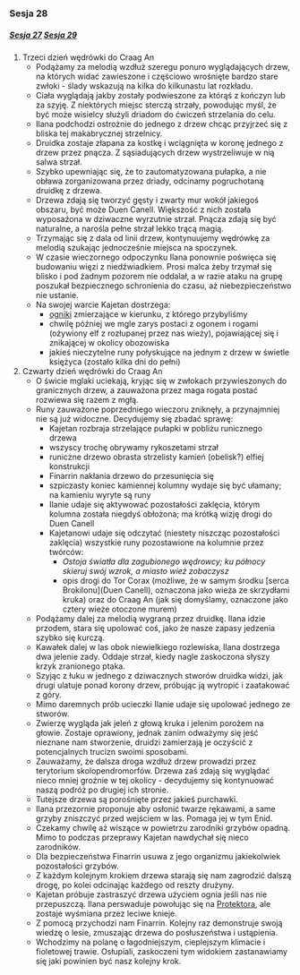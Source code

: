 ### Sesja 28
##### [Sesja 27](#sesja-27) [Sesja 29](#sesja-29)
1. Trzeci dzień wędrówki do Craag An
    - Podążamy za melodią wzdłuż szeregu ponuro wyglądających drzew, na których widać zawieszone i częściowo wrośnięte bardzo stare zwłoki - ślady wskazują na kilka do kilkunastu lat rozkładu.
    - Ciała wyglądają jakby zostały podwieszone za którąś z kończyn lub za szyję. Z niektórych miejsc sterczą strzały, powodując myśl, że być może wisielcy służyli driadom do ćwiczeń strzelania do celu.
    - Ilana podchodzi ostrożnie do jednego z drzew chcąc przyjrzeć się z bliska tej makabrycznej strzelnicy.
    - Druidka zostaje złapana za kostkę i wciągnięta w koronę jednego z drzew przez pnącza. Z sąsiadujących drzew wystrzeliwuje w nią salwa strzał. 
    - Szybko upewniając się, że to zautomatyzowana pułapka, a nie obława zorganizowana przez driady, odcinamy pogruchotaną druidkę z drzewa.
    - Drzewa zdają się tworzyć gęsty i zwarty mur wokół jakiegoś obszaru, być może Duen Canell. Większość z nich została wyposażona w dziwaczne wyrzutnie strzał. Pnącza zdają się być naturalne, a narośla pełne strzał lekko trącą magią.
    - Trzymając się z dala od linii drzew, kontynuujemy wędrówkę za melodią szukając jednocześnie miejsca na spoczynek.
    - W czasie wieczornego odpoczynku Ilana ponownie poświęca się budowaniu więzi z niedźwiadkiem. Prosi malca żeby trzymał się blisko i pod żadnym pozorem nie oddalał, a w razie ataku na grupę poszukał bezpiecznego schronienia do czasu, aż niebezpieczeństwo nie ustanie.
    - Na swojej warcie Kajetan dostrzega:
        - [ogniki](Mglak) zmierzające w kierunku, z którego przybyliśmy
        - chwilę później we mgle zarys postaci z ogonem i rogami (ożywiony elf z rozłupanej przez nas wieży), pojawiającej się i znikającej w okolicy obozowiska
        - jakieś nieczytelne runy połyskujące na jednym z drzew w świetle księżyca (zostało kilka dni do pełni)
2. Czwarty dzień wędrówki do Craag An
    - O świcie mglaki uciekają, kryjąc się w zwłokach przywieszonych do granicznych drzew, a zauważona przez maga rogata postać rozwiewa się razem z mgłą.
    - Runy zauważone poprzedniego wieczoru zniknęły, a przynajmniej nie są już widoczne. Decydujemy się zbadać sprawę:
        - Kajetan rozbraja strzelające pułapki w pobliżu runicznego drzewa
        - wszyscy trochę obrywamy rykoszetami strzał
        - runiczne drzewo obrasta strzelisty kamień (obelisk?) elfiej konstrukcji
        - Finarrin nakłania drzewo do przesunięcia się
        - szpiczasty koniec kamiennej kolumny wydaje się być ułamany; na kamieniu wyryte są runy
        - Ilanie udaje się aktywować pozostałości zaklęcia, którym kolumna została niegdyś obłożona; ma krótką wizję drogi do Duen Canell
        - Kajetanowi udaje się odczytać (niestety niszcząc pozostałości zaklęcia) wszystkie runy pozostawione na kolumnie przez twórców:
            - _Ostoja światła dla zagubionego wędrowcy; ku północy skieruj swój wzrok, a miasto wież zobaczysz_
            - opis drogi do Tor Corax (możliwe, że w samym środku [serca Brokilonu](Duen Canell), oznaczona jako wieża ze skrzydłami kruka) oraz do Craag An (jak się domyślamy, oznaczone jako cztery wieże otoczone murem)
    - Podążamy dalej za melodią wygraną przez druidkę. Ilana idzie przodem, stara się upolować coś, jako że nasze zapasy jedzenia szybko się kurczą.
    - Kawałek dalej w las obok niewielkiego rozlewiska, Ilana dostrzega dwa jelenie zady. Oddaje strzał, kiedy nagle zaskoczona słyszy krzyk zranionego ptaka.
    - Szyjąc z łuku w jednego z dziwacznych stworów druidka widzi, jak drugi ulatuje ponad korony drzew, próbując ją wytropić i zaatakować z góry.
    - Mimo daremnych prób ucieczki Ilanie udaje się upolować jednego ze stworów. 
    - Zwierzę wygląda jak jeleń z głową kruka i jelenim porożem na głowie. Zostaje oprawiony, jednak zanim odważymy się jeść nieznane nam stworzenie, druidzi zamierzają je oczyścić z potencjalnych trucizn swoimi sposobami.
    - Zauważamy, że dalsza droga wzdłuż drzew prowadzi przez terytorium skolopendromorfów. Drzewa zaś zdają się wyglądać nieco mniej groźnie w tej okolicy - decydujemy się kontynuować naszą podróż po drugiej ich stronie.
    - Tutejsze drzewa są porośnięte przez jakieś purchawki. 
    - Ilana przezornie proponuje aby osłonić twarze rękawami, a same grzyby zniszczyć przed wejściem w las. Pomaga jej w tym Enid.  
    - Czekamy chwilę aż wiszące w powietrzu zarodniki grzybów opadną. Mimo to podczas przeprawy Kajetan nawdychał się nieco zarodników.
    - Dla bezpieczeństwa Finarrin usuwa z jego organizmu jakiekolwiek pozostałości grzybów.
    - Z każdym kolejnym krokiem drzewa starają się nam zagrodzić dalszą drogę, po kolei odcinając każdego od reszty drużyny.
    - Kajetan próbuje zastraszyć drzewa użyciem ognia jeśli nas nie przepuszczą. Ilana perswaduje powołując się na [Protektora](Bizoktor), ale zostaje wyśmiana przez leciwe knieje.
    - Z pomocą przychodzi nam Finarrin. Kolejny raz demonstruje swoją wiedzę o lesie, zmuszając drzewa do posłuszeństwa i ustąpienia.
    - Wchodzimy na polanę o łagodniejszym, cieplejszym klimacie i fioletowej trawie. Osłupiali, zaskoczeni tym widokiem zastanawiamy się jaki powinien być nasz kolejny krok.
